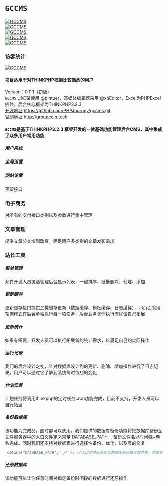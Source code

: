 # `GCCMS`

[![GCCMS](http://groupcoin.tech/Public/floderIcon/tplsecret.png)](http://groupcoin.tech "在线模板管理安全验证")<br>
[![GCCMS](http://groupcoin.tech/Public/floderIcon/tplModel.png)](http://groupcoin.tech "在线模板分组管理")<br>
[![GCCMS](http://groupcoin.tech/Public/floderIcon/tplView.png)](http://groupcoin.tech "在线模板视图管理")<br>
[![GCCMS](http://groupcoin.tech/Public/floderIcon/tplTheme.png)](http://groupcoin.tech "在线模板视图管理")<br>
[![GCCMS](http://groupcoin.tech/Public/floderIcon/themetpl.png)](http://groupcoin.tech "在线模板视图文件管理")<br>
### 访客统计
[![GCCMS](http://groupcoin.tech/Public/default/images/visitor.png)](http://groupcoin.tech "访客统计")<br>
#### 项目适用于对THINKPHP框架比较熟悉的用户
Version：0.0.1（初版）<br>
`GCCMS` UI框架使用 @pintuer，富媒体编辑器采用 @xhEditor，Excel为PHPExcel插件，后台核心框架为THINKPHP3.2.3<br>
[开源地址](https://github.com/PHPJourney/gccms.git "Github") https://github.com/PHPJourney/gccms.git<br>
[官网地址](http://groupcoin.tech "官方网站") http://groupcoin.tech
#### `GCCMS`是基于THINKPHP3.2.3 框架开发的一款基础功能管理后台CMS，其中集成了众多用户常用功能
##### 用户系统
##### 全局设置
##### 网站设置
 预留接口
### 电子商务
 对所有的支付接口类别以及参数进行集中管理
### 文章管理
 提供文章分类增删改查，满足用户多类别的文章发布需求
### 站长工具
##### 菜单管理
 允许开发人员灵活管理后台显示列表，一键排序、批量删除、创建、添加
##### 更新缓存
 更新缓存接口提供三类缓存更新（数据缓存、模板缓存、日志缓存），UI页面采用轮询模式在后台单独执行每一项任务，后台业务具体执行流程请自己拓展
##### 更新统计
 如果有需要，开发人员可以执行拓展新的统计需求，以满足自己的实际操作
##### 运行记录
 我们的后台设计之初，针对数据库设计到的更新、删除、增加操作进行了日志记录，用户可以通过它了解到系统每时每刻的变化
##### 计划任务
 计划任务将调用thinkphp的定时任务cron功能完成，目前不支持，开发人员可以自行拓展
##### 备份数据库
 该功能为完成品，随时都可以使用，我们提供的数据库备份功能将把数据库备份至文件服务器中的入口文件定义常量 DATABASE_PATH ；备份文件名以时间戳+卷名完成。同时我们还支持对数据表进行选择性备份、优化、以及表的修复<br>
```php
 define("DATABASE_PATH",'./*'); //入口文件此处定义数据库备份路径文件夹，需要确保有写权限
```
##### 还原数据库 
 该功能可以让你任意时间对指定备份时间段的数据进行还原操作
 
